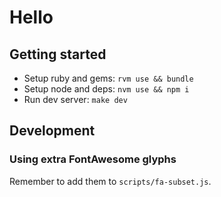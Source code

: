 # Hello

## Getting started

- Setup ruby and gems: `rvm use && bundle`
- Setup node and deps: `nvm use && npm i`
- Run dev server: `make dev`

## Development

### Using extra FontAwesome glyphs

Remember to add them to `scripts/fa-subset.js`.
